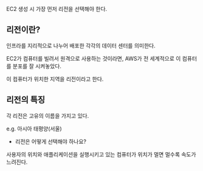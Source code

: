EC2 생성 시 가장 먼저 리전을 선택해야 한다.

## 리전이란?

인프라를 지리적으로 나누어 배포한 각각의 데이터 센터를 의미한다.

EC2가 컴퓨터를 빌려서 원격으로 사용하는 것이라면, AWS가 전 세계적으로 이 컴퓨터를 분포를 잘 시켜놓았다.

이 컴퓨터가 위치한 지역을 리전이라고 한다.

## 리전의 특징

각 리전은 고유의 이름을 가지고 있다.

e.g. 아시아 태평양(서울)

- 리전은 어떻게 선택해야 하나요?

사용자의 위치와 애플리케이션을 실행시키고 있는 컴퓨터가 위치가 멀면 멀수록 속도가 느려진다.
